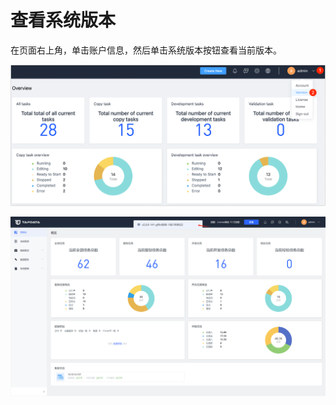 # 查看系统版本

在页面右上角，单击账户信息，然后单击系统版本按钮查看当前版本。

![](../../images/check_version_1.png)



![](../../images/check_version_2.png)